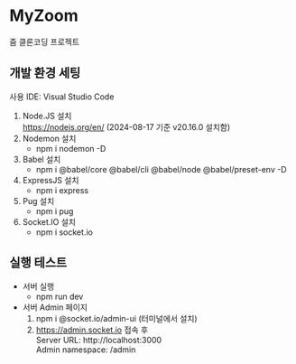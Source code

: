 # MyZoom
줌 클론코딩 프로젝트
<br>

## 개발 환경 세팅
사용 IDE: Visual Studio Code

1. Node.JS 설치   
   https://nodejs.org/en/ (2024-08-17 기준 v20.16.0 설치함)
2. Nodemon 설치
   - npm i nodemon -D
3. Babel 설치
   - npm i @babel/core @babel/cli @babel/node @babel/preset-env -D
4. ExpressJS 설치
   - npm i express
5. Pug 설치
   - npm i pug
6. Socket.IO 설치
   - npm i socket.io 

## 실행 테스트
   - 서버 실행
      - npm run dev
   - 서버 Admin 페이지
      1. npm i @socket.io/admin-ui (터미널에서 설치)
      2. https://admin.socket.io 접속 후   
         Server URL: http://localhost:3000   
         Admin namespace: /admin
